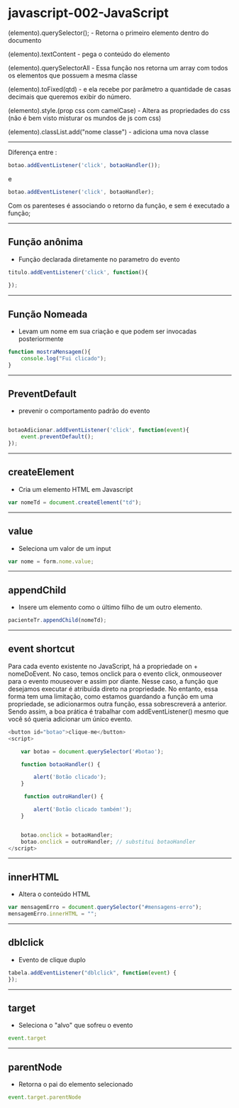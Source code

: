 # javascript-002-JavaScript

(elemento).querySelector(); - Retorna o primeiro elemento dentro do documento

(elemento).textContent - pega o conteúdo do elemento

(elemento).querySelectorAll - Essa função nos retorna um array com todos os elementos que possuem a mesma classe


(elemento).toFixed(qtd) -  e ela recebe por parâmetro a quantidade de casas decimais que queremos exibir do número.

(elemento).style.(prop css com camelCase) - Altera as propriedades do css (não é bem visto misturar os mundos de js com css)

(elemento).classList.add("nome classe") - adiciona uma nova classe 

------------------------

Diferença entre : 
```js
botao.addEventListener('click', botaoHandler());
```
e
```js
botao.addEventListener('click', botaoHandler);
```

Com os parenteses é associando o retorno da função, e sem é executado a função;

------------------------

## Função anônima 
 - Função declarada diretamente no parametro do evento

```js
titulo.addEventListener('click', function(){
   
});

```
------------------------

## Função Nomeada 
 - Levam um nome em sua criação e que podem ser invocadas posteriormente

```js
function mostraMensagem(){
    console.log("Fui clicado");
}
```

---------

## PreventDefault

 - prevenir o comportamento padrão do evento

```js

botaoAdicionar.addEventListener('click', function(event){
    event.preventDefault();
});
```
-----
## createElement

- Cria um elemento HTML em Javascript
```js
var nomeTd = document.createElement("td");
```
-----
## value

- Seleciona um valor de um input
 ```js
 var nome = form.nome.value;
 ```
-----
## appendChild

 - Insere um elemento como o último filho de um outro elemento.
 ```js
 pacienteTr.appendChild(nomeTd);
 ```
-----
## event shortcut

Para cada evento existente no JavaScript, há a propriedade on + nomeDoEvent. No caso, temos onclick para o evento click, onmouseover para o evento mouseover e assim por diante. Nesse caso, a função que desejamos executar é atribuída direto na propriedade. No entanto, essa forma tem uma limitação, como estamos guardando a função em uma propriedade, se adicionarmos outra função, essa sobrescreverá a anterior. Sendo assim, a boa prática é trabalhar com addEventListener() mesmo que você só queria adicionar um único evento.

```js
<button id="botao">clique-me</button>
<script>

    var botao = document.querySelector('#botao');

    function botaoHandler() {

        alert('Botão clicado');
    }

     function outroHandler() {

        alert('Botão clicado também!');
    }


    botao.onclick = botaoHandler;
    botao.onclick = outroHandler; // substitui botaoHandler
</script>
```

-----
## innerHTML

 - Altera o conteúdo HTML
 ```js
 var mensagemErro = document.querySelector("#mensagens-erro");
 mensagemErro.innerHTML = "";
 ```
 -----
## dblclick

 - Evento de clique duplo
 ```js
 tabela.addEventListener("dblclick", function(event) {
 });
 ```

 -----
## target

 - Seleciona o "alvo" que sofreu o evento
 ```js
 event.target
 ```
 
 -----
## parentNode

 - Retorna o pai do elemento selecionado
 ```js
 event.target.parentNode
 ```
